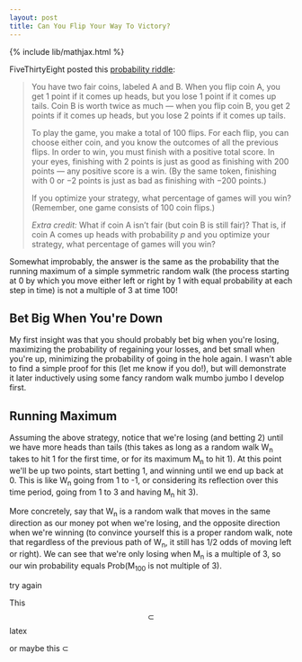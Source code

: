 ```yaml
---
layout: post
title: Can You Flip Your Way To Victory?
---
```


{% include lib/mathjax.html %}

FiveThirtyEight posted this
[probability riddle](https://fivethirtyeight.com/features/can-you-flip-your-way-to-victory/):


>You have two fair coins, labeled A and B. When you flip coin A, you get 1 point if it comes up heads, but you lose 1 point if it comes up tails. Coin B is worth twice as much — when you flip coin B, you get 2 points if it comes up heads, but you lose 2 points if it comes up tails.
>
>To play the game, you make a total of 100 flips. For each flip, you can choose either coin, and you know the outcomes of all the previous flips. In order to win, you must finish with a positive total score. In your eyes, finishing with 2 points is just as good as finishing with 200 points — any positive score is a win. (By the same token, finishing with 0 or −2 points is just as bad as finishing with −200 points.)
>
>If you optimize your strategy, what percentage of games will you win? (Remember, one game consists of 100 coin flips.)
>
>_Extra credit:_  What if coin A isn’t fair (but coin B is still fair)? That is, if coin A comes up heads with probability  _p_  and you optimize your strategy, what percentage of games will you win?

Somewhat improbably, the answer is the same as the probability that the running maximum of a simple symmetric random walk (the process starting at 0 by which you move either left or right by 1 with equal probability at each step in time) is not a multiple of 3 at time 100! 

## Bet Big When You're Down

My first insight was that you should probably bet big when you're losing, maximizing the probability of regaining your losses, and bet small when you're up, minimizing the probability of going in the hole again. I wasn't able to find a simple proof for this (let me know if you do!), but will demonstrate it later inductively using some fancy random walk mumbo jumbo I develop first.

## Running Maximum

Assuming the above strategy, notice that we're losing (and betting 2) until we have more heads than tails (this takes as long as a random walk W<sub>n</sub> takes to hit 1 for the first time, or for its maximum M<sub>n</sub> to hit 1). At this point we'll be up two points, start betting 1, and winning until we end up back at 0. This is like W<sub>n</sub> going from 1 to -1, or considering its reflection over this time period, going from 1 to 3 and having M<sub>n</sub> hit 3).

More concretely, say that W<sub>n</sub> is a random walk that moves in the same direction as our money pot when we're losing, and the opposite direction when we're winning (to convince yourself this is a proper random walk, note that regardless of the previous path of W<sub>n</sub>, it still has 1/2 odds of moving left or right). We can see that we're only losing when M<sub>n</sub> is a multiple of 3, so our win probability equals Prob(M<sub>100</sub> is not multiple of 3).

try again

This $$\subset$$ latex 

or maybe this $\subset$
